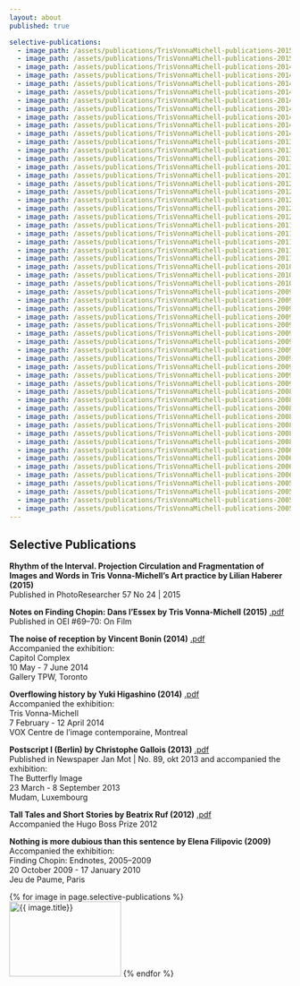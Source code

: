 ```yaml
---
layout: about
published: true

selective-publications:
  - image_path: /assets/publications/TrisVonnaMichell-publications-2015-44.jpg
  - image_path: /assets/publications/TrisVonnaMichell-publications-2015-45.jpg
  - image_path: /assets/publications/TrisVonnaMichell-publications-2014-79.jpg
  - image_path: /assets/publications/TrisVonnaMichell-publications-2014-80.jpg
  - image_path: /assets/publications/TrisVonnaMichell-publications-2014-81.jpg
  - image_path: /assets/publications/TrisVonnaMichell-publications-2014-64.jpg
  - image_path: /assets/publications/TrisVonnaMichell-publications-2014-67.jpg
  - image_path: /assets/publications/TrisVonnaMichell-publications-2014-65.jpg
  - image_path: /assets/publications/TrisVonnaMichell-publications-2014-37.jpg
  - image_path: /assets/publications/TrisVonnaMichell-publications-2014-39.jpg
  - image_path: /assets/publications/TrisVonnaMichell-publications-2014-40.jpg
  - image_path: /assets/publications/TrisVonnaMichell-publications-2013-76.jpg
  - image_path: /assets/publications/TrisVonnaMichell-publications-2013-75.jpg
  - image_path: /assets/publications/TrisVonnaMichell-publications-2013-58.jpg
  - image_path: /assets/publications/TrisVonnaMichell-publications-2013-59.jpg
  - image_path: /assets/publications/TrisVonnaMichell-publications-2013-60.jpg
  - image_path: /assets/publications/TrisVonnaMichell-publications-2012-11.jpg
  - image_path: /assets/publications/TrisVonnaMichell-publications-2012-12.jpg
  - image_path: /assets/publications/TrisVonnaMichell-publications-2012-13.jpg
  - image_path: /assets/publications/TrisVonnaMichell-publications-2012-14.jpg
  - image_path: /assets/publications/TrisVonnaMichell-publications-2012-15.jpg
  - image_path: /assets/publications/TrisVonnaMichell-publications-2011-43.jpg
  - image_path: /assets/publications/TrisVonnaMichell-publications-2011-42.jpg
  - image_path: /assets/publications/TrisVonnaMichell-publications-2011-31.jpg
  - image_path: /assets/publications/TrisVonnaMichell-publications-2011-27.jpg
  - image_path: /assets/publications/TrisVonnaMichell-publications-2011-23.jpg
  - image_path: /assets/publications/TrisVonnaMichell-publications-2010-72.jpg
  - image_path: /assets/publications/TrisVonnaMichell-publications-2010-74.jpg
  - image_path: /assets/publications/TrisVonnaMichell-publications-2010-73.jpg
  - image_path: /assets/publications/TrisVonnaMichell-publications-2009-94.jpg
  - image_path: /assets/publications/TrisVonnaMichell-publications-2009-95.jpg
  - image_path: /assets/publications/TrisVonnaMichell-publications-2009-82.jpg
  - image_path: /assets/publications/TrisVonnaMichell-publications-2009-89.jpg
  - image_path: /assets/publications/TrisVonnaMichell-publications-2009-83.jpg
  - image_path: /assets/publications/TrisVonnaMichell-publications-2009-78.jpg
  - image_path: /assets/publications/TrisVonnaMichell-publications-2009-81.jpg
  - image_path: /assets/publications/TrisVonnaMichell-publications-2009-80.jpg
  - image_path: /assets/publications/TrisVonnaMichell-publications-2009-79.jpg
  - image_path: /assets/publications/TrisVonnaMichell-publications-2009-09.jpg
  - image_path: /assets/publications/TrisVonnaMichell-publications-2009-07.jpg
  - image_path: /assets/publications/TrisVonnaMichell-publications-2009-08.jpg
  - image_path: /assets/publications/TrisVonnaMichell-publications-2008-19.jpg
  - image_path: /assets/publications/TrisVonnaMichell-publications-2008-21.jpg
  - image_path: /assets/publications/TrisVonnaMichell-publications-2008-18.jpg
  - image_path: /assets/publications/TrisVonnaMichell-publications-2008-20.jpg
  - image_path: /assets/publications/TrisVonnaMichell-publications-2008-16.jpg
  - image_path: /assets/publications/TrisVonnaMichell-publications-2008-17.jpg
  - image_path: /assets/publications/TrisVonnaMichell-publications-2008-10.jpg
  - image_path: /assets/publications/TrisVonnaMichell-publications-2006-96.jpg
  - image_path: /assets/publications/TrisVonnaMichell-publications-2006-99.jpg
  - image_path: /assets/publications/TrisVonnaMichell-publications-2006-98.jpg
  - image_path: /assets/publications/TrisVonnaMichell-publications-2006-97.jpg
  - image_path: /assets/publications/TrisVonnaMichell-publications-2005-00.jpg
  - image_path: /assets/publications/TrisVonnaMichell-publications-2005-04.jpg
  - image_path: /assets/publications/TrisVonnaMichell-publications-2005-05.jpg
  - image_path: /assets/publications/TrisVonnaMichell-publications-2005-01.jpg
---
```

## Selective Publications

**Rhythm of the Interval. Projection Circulation and Fragmentation of Images and Words in Tris Vonna-Michell’s Art practice by Lilian Haberer (2015)**<br/>
Published in PhotoResearcher 57 No 24 | 2015

**Notes on Finding Chopin: Dans l’Essex by Tris Vonna-Michell (2015)** [.pdf]({{site.baseurl}}/assets/pdf/TrisVM-text-on-filming-Finding-Chopin-published-by-OEI.pdf)<br/>
Published in OEI #69–70: On Film

**The noise of reception by Vincent Bonin (2014)** [.pdf]({{site.baseurl}}/assets/pdf/TrisVM-essay-by-Vincent-Bonin-for-TPW-Toronto.pdf)<br/>
Accompanied the exhibition:<br/>
Capitol Complex<br/>
10 May - 7 June 2014<br/>
Gallery TPW, Toronto

**Overflowing history by Yuki Higashino (2014)** [.pdf]({{site.baseurl}}/assets/pdf/TrisVM-essay-by-Yuki-Higashino-VOX.pdf)<br/>
Accompanied the exhibition:<br/>
Tris Vonna-Michell<br/>
7 February - 12 April 2014<br/>
VOX Centre de l’image contemporaine, Montreal

**Postscript I (Berlin) by Christophe Gallois (2013)** [.pdf]({{site.baseurl}}/assets/pdf/TrisVM-text-by-Christophe-Gallois-MUDAM-text.pdf)<br/>
Published in Newspaper Jan Mot | No. 89, okt 2013 and accompanied the
exhibition:<br/>
The Butterfly Image<br/>
23 March - 8 September 2013<br/>
Mudam, Luxembourg

**Tall Tales and Short Stories by Beatrix Ruf (2012)** [.pdf]({{site.baseurl}}/assets/pdf/TrisVM-essay-by-Beatrix-Ruf-for-Hugo-Boss-Prize-2012-catalogue.pdf)<br/>
Accompanied the Hugo Boss Prize 2012

**Nothing is more dubious than this sentence by Elena Filipovic (2009)** <!--[.pdf]({{site.baseurl}}/assets/pdf/TrisVM-Jeu-de-Paume-Paris.pdf)--><br/>
Accompanied the exhibition:<br/>
Finding Chopin: Endnotes, 2005–2009<br/>
20 October 2009 - 17 January 2010<br/>
Jeu de Paume, Paris

<div class="popup-gallery">
  {% for image in page.selective-publications %}
    <a href="{{ image.image_path }}"><img src="{{ image.image_path }}" alt="{{ image.title}}" width="200" height="134" /></a>
  {% endfor %}
</div>

<script type="text/javascript">
  $(document).ready(function() {
    $('.popup-gallery').magnificPopup({
      delegate: 'a',
      type: 'image',
      tLoading: 'Loading image #%curr%...',
      mainClass: 'mfp-img-mobile',
      gallery: {
        enabled: true,
        navigateByImgClick: true,
        preload: [0,1] // Will preload 0 - before current, and 1 after the current image
      },
      image: {
        tError: '<a href="%url%">The image #%curr%</a> could not be loaded.',
        titleSrc: function(item) {
          return 'Publications' + '<small>Tris Vonna-Michell</small>';
        }
      }
    });
  });
</script>
